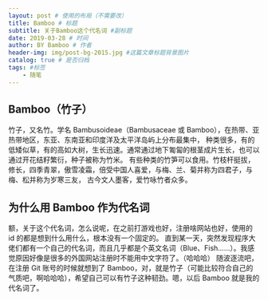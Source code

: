 ```yaml
---
layout: post # 使用的布局（不需要改）
title: Bamboo # 标题
subtitle: 关于Bamboo这个代名词 #副标题
date: 2019-03-28 # 时间
author: BY Bamboo # 作者
header-img: img/post-bg-2015.jpg #这篇文章标题背景图片
catalog: true # 是否归档
tags: #标签
    - 随笔
---
```


## Bamboo（竹子）

竹子，又名竹。学名 Bambusoideae（Bambusaceae 或 Bamboo），在热带、亚热带地区，东亚、东南亚和印度洋及太平洋岛屿上分布最集中，
种类很多，有的低矮似草，有的高如大树，生长迅速。通常通过地下匍匐的根茎成片生长，也可以通过开花结籽繁衍，种子被称为竹米。
有些种类的竹笋可以食用。竹枝杆挺拔，修长，四季青翠，傲雪凌霜，倍受中国人喜爱，与梅、兰、菊并称为四君子，与梅、松并称为岁寒三友，
古今文人墨客，爱竹咏竹者众多。

## 为什么用 Bamboo 作为代名词

额，关于这个代名词，怎么说呢，在之前打游戏也好，注册啥网站也好，使用的 id 的都是想到什么用什么，根本没有一个固定的。
直到某一天，突然发现程序大佬们都有一个自己的代名词，而且几乎都是个英文名词（Blue、Fish……）。我感觉原因好像是很多的外国网站注册时不能用中文字符了。（哈哈哈）
随波逐流吧，在注册 Git 账号的时候就想到了 Bamboo，对，就是竹子（可能比较符合自己的气质吧，啊哈哈哈），希望自己可以有竹子这种韧劲。嗯，以后 Bamboo 就是我的代名词了。
